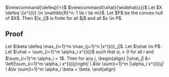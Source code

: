 <span class="invisible">
$\newcommand{\defeq}{=}$
$\newcommand{\xhat}{\widehat{x}}$
</span>
Let $X \defeq \{x^{(i)} \in \mathbb{R}^n: 1 \le i \le m\}$.
Let $P$ be the convex hull of $X$.
Then $|x_j|$ is finite for all $j$ and all $x \in P$.

## Proof

Let $\beta \defeq \max_{i=1}^m \max_{j=1}^n |x^{(i)}_j|$.
Let $\xhat \in P$. Let $\xhat = \sum_{i=1}^m \alpha_i x^{(i)}$ such that
$\alpha_i \ge 0$ for all $i$ and $\sum_{i=1}^m \alpha_i = 1$. Then for any $j$,
\begin{align}
\|\xhat_j\| &= \left|\sum_{i=1}^m \alpha_i x^{(i)}_j\right|
\\ &\le \sum_{i=1}^m |\alpha_i x^{(i)}_j|
\\ &\le \sum_{i=1}^m \alpha_i \beta = \beta.
\end{align}
